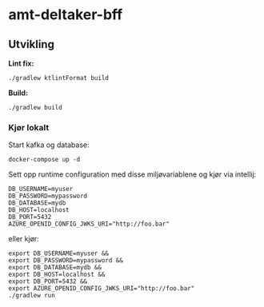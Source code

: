 # amt-deltaker-bff

## Utvikling
**Lint fix:** 
```
./gradlew ktlintFormat build
```
**Build:**
```
./gradlew build
```

### Kjør lokalt

Start kafka og database:
```shell
docker-compose up -d
```

Sett opp runtime configuration med disse miljøvariablene og kjør via intellij:
```shell
DB_USERNAME=myuser
DB_PASSWORD=mypassword
DB_DATABASE=mydb
DB_HOST=localhost
DB_PORT=5432
AZURE_OPENID_CONFIG_JWKS_URI="http://foo.bar"
```

eller kjør:
```shell
export DB_USERNAME=myuser && 
export DB_PASSWORD=mypassword && 
export DB_DATABASE=mydb && 
export DB_HOST=localhost && 
export DB_PORT=5432 && 
export AZURE_OPENID_CONFIG_JWKS_URI="http://foo.bar"
./gradlew run
```

